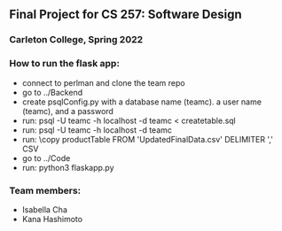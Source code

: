 ## Final Project for CS 257: Software Design
### Carleton College, Spring 2022

### How to run the flask app:
*  connect to perlman and clone the team repo
*  go to ../Backend
*  create psqlConfig.py with a database name (teamc). a user name (teamc), and a password
*  run: psql -U teamc -h localhost -d teamc < createtable.sql
*  run: psql -U teamc -h localhost -d teamc
*  run: \copy productTable FROM 'UpdatedFinalData.csv' DELIMITER ',' CSV
*  go to ../Code
*  run: python3 flaskapp.py

### Team members: 
* Isabella Cha
* Kana Hashimoto


